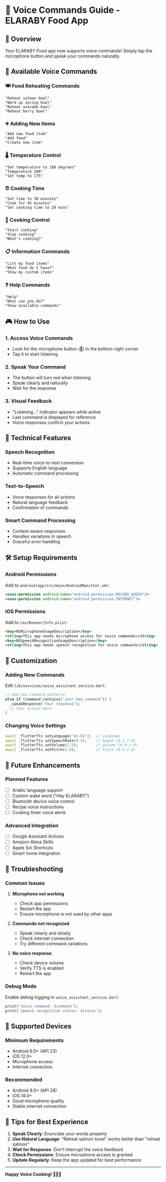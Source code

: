 # 🎤 Voice Commands Guide - ELARABY Food App

## 🚀 Overview
Your ELARABY Food app now supports voice commands! Simply tap the microphone button and speak your commands naturally.

## 🎯 Available Voice Commands

### 🍽️ Food Reheating Commands
```
"Reheat salmon bowl"
"Warm up spring bowl"
"Reheat avocado bowl"
"Reheat berry bowl"
```

### ➕ Adding New Items
```
"Add new food item"
"Add food"
"Create new item"
```

### 🌡️ Temperature Control
```
"Set temperature to 180 degrees"
"Temperature 200"
"Set temp to 175"
```

### ⏰ Cooking Time
```
"Set time to 30 minutes"
"Cook for 45 minutes"
"Set cooking time to 20 mins"
```

### 🍳 Cooking Control
```
"Start cooking"
"Stop cooking"
"What's cooking?"
```

### 📋 Information Commands
```
"List my food items"
"What food do I have?"
"Show my custom items"
```

### ❓ Help Commands
```
"Help"
"What can you do?"
"Show available commands"
```

## 🎮 How to Use

### 1. **Access Voice Commands**
- Look for the microphone button (🎤) in the bottom-right corner
- Tap it to start listening

### 2. **Speak Your Command**
- The button will turn red when listening
- Speak clearly and naturally
- Wait for the response

### 3. **Visual Feedback**
- "Listening..." indicator appears while active
- Last command is displayed for reference
- Voice responses confirm your actions

## 🔧 Technical Features

### **Speech Recognition**
- Real-time voice-to-text conversion
- Supports English language
- Automatic command processing

### **Text-to-Speech**
- Voice responses for all actions
- Natural language feedback
- Confirmation of commands

### **Smart Command Processing**
- Context-aware responses
- Handles variations in speech
- Graceful error handling

## 🛠️ Setup Requirements

### **Android Permissions**
Add to `android/app/src/main/AndroidManifest.xml`:
```xml
<uses-permission android:name="android.permission.RECORD_AUDIO"/>
<uses-permission android:name="android.permission.INTERNET"/>
```

### **iOS Permissions**
Add to `ios/Runner/Info.plist`:
```xml
<key>NSMicrophoneUsageDescription</key>
<string>This app needs microphone access for voice commands</string>
<key>NSSpeechRecognitionUsageDescription</key>
<string>This app needs speech recognition for voice commands</string>
```

## 🎨 Customization

### **Adding New Commands**
Edit `lib/services/voice_assistant_service.dart`:
```dart
// Add new command patterns
else if (command.contains('your_new_command')) {
  _speakResponse('Your response');
  // Your action here
}
```

### **Changing Voice Settings**
```dart
await _flutterTts.setLanguage("en-US");  // Language
await _flutterTts.setSpeechRate(0.5);    // Speed (0.1-1.0)
await _flutterTts.setVolume(1.0);        // Volume (0.0-1.0)
await _flutterTts.setPitch(1.0);         // Pitch (0.5-2.0)
```

## 🔮 Future Enhancements

### **Planned Features**
- [ ] Arabic language support
- [ ] Custom wake word ("Hey ELARABY")
- [ ] Bluetooth device voice control
- [ ] Recipe voice instructions
- [ ] Cooking timer voice alerts

### **Advanced Integration**
- [ ] Google Assistant Actions
- [ ] Amazon Alexa Skills
- [ ] Apple Siri Shortcuts
- [ ] Smart home integration

## 🐛 Troubleshooting

### **Common Issues**

1. **Microphone not working**
   - Check app permissions
   - Restart the app
   - Ensure microphone is not used by other apps

2. **Commands not recognized**
   - Speak clearly and slowly
   - Check internet connection
   - Try different command variations

3. **No voice response**
   - Check device volume
   - Verify TTS is enabled
   - Restart the app

### **Debug Mode**
Enable debug logging in `voice_assistant_service.dart`:
```dart
print('Voice command: $command');
print('Speech recognition status: $status');
```

## 📱 Supported Devices

### **Minimum Requirements**
- Android 6.0+ (API 23)
- iOS 12.0+
- Microphone access
- Internet connection

### **Recommended**
- Android 8.0+ (API 26)
- iOS 14.0+
- Good microphone quality
- Stable internet connection

## 🎉 Tips for Best Experience

1. **Speak Clearly**: Enunciate your words properly
2. **Use Natural Language**: "Reheat salmon bowl" works better than "reheat salmon"
3. **Wait for Response**: Don't interrupt the voice feedback
4. **Check Permissions**: Ensure microphone access is granted
5. **Update Regularly**: Keep the app updated for best performance

---

**Happy Voice Cooking! 🎤👨‍🍳**
